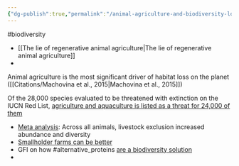 ```yaml
---
{"dg-publish":true,"permalink":"/animal-agriculture-and-biodiversity-loss/","created":"2025-10-23T17:42:47.343+01:00","updated":"2025-10-23T18:06:08.710+01:00"}
---
```


#biodiversity 

- [[The lie of regenerative animal agriculture\|The lie of regenerative animal agriculture]]
- 

Animal agriculture is the most significant driver of habitat loss on the planet ([[Citations/Machovina et al., 2015\|Machovina et al., 2015]])

Of the 28,000 species evaluated to be threatened with extinction on the IUCN Red List, [agriculture and aquaculture is listed as a threat for 24,000 of them](https://www.pnas.org/doi/10.1073/pnas.1711842115)

- [Meta analysis](https://onlinelibrary.wiley.com/doi/abs/10.1111/ele.13527): Across all animals, livestock exclusion increased abundance and diversity 
- [Smallholder farms can be better](https://www.nature.com/articles/s41893-021-00699-2)
- GFI on how #alternative_proteins [are a biodiversity solution](https://gfi.org/initiatives/biodiversity/?utm_source=reimagining_protein&utm_medium=email&utm_campaign=biodiversity)
- 